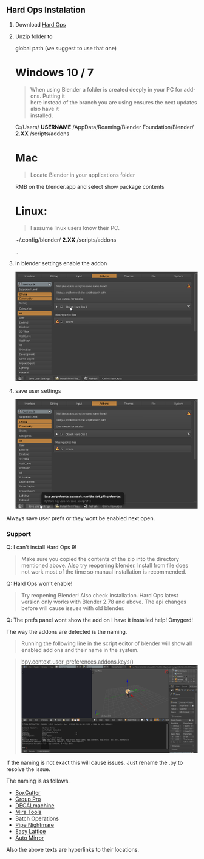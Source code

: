 ## Hard Ops Instalation     
        
        
1.  Download [Hard Ops](https://gumroad.com/l/hardops/)     
        
2.  Unzip folder to     
        
    global path (we suggest to use that one)        
        
    # Windows 10 / 7        
    >When using Blender a folder is created deeply in your PC for add-ons. Putting it       
    here instead of the branch you are using ensures the next updates also have it      
    installed.      
        
    C:/Users/ **USERNAME** /AppData/Roaming/Blender Foundation/Blender/ **2.XX** /scripts/addons        
        
    # Mac       
    >Locate Blender in your applications folder     
        
    RMB on the blender.app and select show package contents     
        
    # Linux:        
    >I assume linux users know their PC.        
        
    ~/.config/blender/ **2.XX** /scripts/addons     
        
    ..      
3. in blender settings enable the addon     
        
    ![install](..\installation/img/ins1.png)        
        
4. save user settings       
        
    ![install](..\installation/img/ins2.png)        
        
Always save user prefs or they wont be enabled next open.       
        
### Support     
        
Q: I can't install Hard Ops 9!      
        
>Make sure you copied the contents of the zip into the directory mentioned above. Also try reopening blender. Install from file does not work most of the time so manual installation is recommended.       
        
Q: Hard Ops won't enable!       
        
>Try reopening Blender! Also check installation. Hard Ops latest version only works with Blender 2.78 and above. The api changes before will cause issues with old blender.     
        
Q: The prefs panel wont show the add on I have it installed help! Omygerd!      
        
The way the addons are detected is the naming.      
        
>Running the following line in the script editor of blender will show all enabled add ons and their name in the system.     
        
> bpy.context.user_preferences.addons.keys()        
![install](..\installation/img/ins3.gif)        
        
If the naming is not exact this will cause issues. Just rename the .py to resolve the issue.        
        
The naming is as follows.       
        
- [BoxCutter](https://gumroad.com/l/BoxCutter/)     
- [Group Pro](https://gumroad.com/l/GroupPro/)      
- [DECALmachine](https://gumroad.com/l/DECALmachine/)       
- [Mira Tools](http://blenderartists.org/forum/showthread.php?366107-MiraTools)     
- [Batch Operations](http://wiki.blender.org/index.php/Extensions:2.6/Py/Scripts/3D_interaction/BatchOperations)        
- [Pipe Nightmare](https://blenderartists.org/forum/showthread.php?414316-Addon-Pipe-Nightmare-0-3-31)      
- [Easy Lattice](http://blenderaddonlist.blogspot.com/2013/10/addon-quick-easy-lattice-object.html)     
- [Auto Mirror](http://blenderaddonlist.blogspot.com/2014/07/addon-auto-mirror.html)        
        
Also the above texts are hyperlinks to their locations.